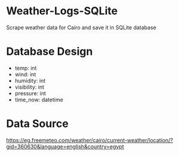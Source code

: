 # Weather-Logs-SQLite
Scrape weather data for Cairo and save it in SQLite database

# Database Design

- temp: int
- wind: int
- humidity: int
- visibility: int
- pressure: int
- time_now: datetime

# Data Source
https://eg.freemeteo.com/weather/cairo/current-weather/location/?gid=360630&language=english&country=egypt
